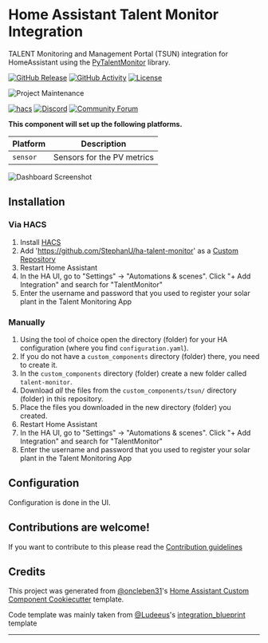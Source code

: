 # Home Assistant Talent Monitor Integration

TALENT Monitoring and Management Portal (TSUN) integration for HomeAssistant using the [PyTalentMonitor](https://github.com/LenzGr/pytalent-monitor) library.

[![GitHub Release][releases-shield]][releases]
[![GitHub Activity][commits-shield]][commits]
[![License][license-shield]](LICENSE)

![Project Maintenance][maintenance-shield]

[![hacs][hacsbadge]][hacs]
[![Discord][discord-shield]][discord]
[![Community Forum][forum-shield]][forum]

**This component will set up the following platforms.**

| Platform       | Description                                                        |
| -------------- | ------------------------------------------------------------------ |
| `sensor`       | Sensors for the PV metrics                                         |

![Dashboard Screenshot][dashboard-screenshot]

## Installation

### Via HACS

1. Install [HACS](https://hacs.xyz/docs/setup/prerequisites/)
2. Add 'https://github.com/StephanU/ha-talent-monitor' as a [Custom Repository](https://hacs.xyz/docs/faq/custom_repositories)
3. Restart Home Assistant
4. In the HA UI, go to "Settings" -> "Automations & scenes". Click "+ Add Integration" and search for "TalentMonitor"
5. Enter the username and password that you used to register your solar plant in the Talent Monitoring App

### Manually

1. Using the tool of choice open the directory (folder) for your HA configuration (where you find `configuration.yaml`).
2. If you do not have a `custom_components` directory (folder) there, you need to create it.
3. In the `custom_components` directory (folder) create a new folder called `talent-monitor`.
4. Download _all_ the files from the `custom_components/tsun/` directory (folder) in this repository.
5. Place the files you downloaded in the new directory (folder) you created.
6. Restart Home Assistant
7. In the HA UI, go to "Settings" -> "Automations & scenes". Click "+ Add Integration" and search for "TalentMonitor"
8. Enter the username and password that you used to register your solar plant in the Talent Monitoring App

## Configuration

Configuration is done in the UI.

## Contributions are welcome!

If you want to contribute to this please read the [Contribution guidelines](CONTRIBUTING.md)

## Credits

This project was generated from [@oncleben31](https://github.com/oncleben31)'s [Home Assistant Custom Component Cookiecutter](https://github.com/oncleben31/cookiecutter-homeassistant-custom-component) template.

Code template was mainly taken from [@Ludeeus](https://github.com/ludeeus)'s [integration_blueprint][integration_blueprint] template

---

[integration_blueprint]: https://github.com/custom-components/integration_blueprint
[black]: https://github.com/psf/black
[black-shield]: https://img.shields.io/badge/code%20style-black-000000.svg?style=for-the-badge
[commits-shield]: https://img.shields.io/github/commit-activity/y/stephanu/ha-talent-monitor.svg?style=for-the-badge
[commits]: https://github.com/stephanu/ha-talent-monitor/commits/main
[hacs]: https://hacs.xyz
[hacsbadge]: https://img.shields.io/badge/HACS-Custom-orange.svg?style=for-the-badge
[dashboard-screenshot]: DashboardScreenshot.png
[discord]: https://discord.gg/Qa5fW2R
[discord-shield]: https://img.shields.io/discord/330944238910963714.svg?style=for-the-badge
[forum-shield]: https://img.shields.io/badge/community-forum-brightgreen.svg?style=for-the-badge
[forum]: https://community.home-assistant.io/
[license-shield]: https://img.shields.io/github/license/stephanu/ha-talent-monitor.svg?style=for-the-badge
[maintenance-shield]: https://img.shields.io/badge/maintainer-%40stephanu-blue.svg?style=for-the-badge
[releases-shield]: https://img.shields.io/github/release/stephanu/ha-talent-monitor.svg?style=for-the-badge
[releases]: https://github.com/stephanu/ha-talent-monitor/releases
[user_profile]: https://github.com/stephanu
